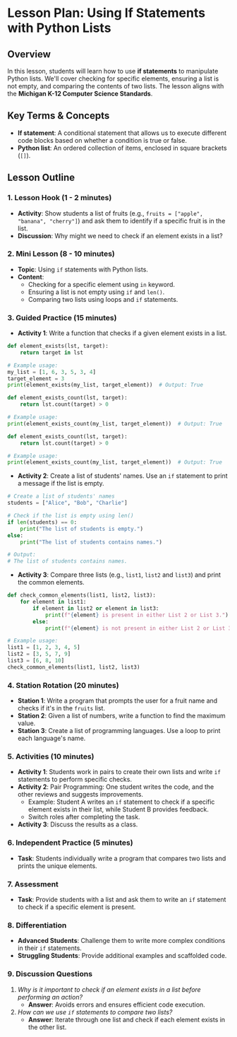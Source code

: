 # Lesson Plan: Using If Statements with Python Lists

## Overview
In this lesson, students will learn how to use **if statements** to manipulate Python lists. We'll cover checking for specific elements, ensuring a list is not empty, and comparing the contents of two lists. The lesson aligns with the **Michigan K-12 Computer Science Standards**.

## Key Terms & Concepts
- **If statement**: A conditional statement that allows us to execute different code blocks based on whether a condition is true or false.
- **Python list**: An ordered collection of items, enclosed in square brackets (`[]`).

## Lesson Outline

### 1. Lesson Hook (1 - 2 minutes)
- **Activity**: Show students a list of fruits (e.g., `fruits = ["apple", "banana", "cherry"]`) and ask them to identify if a specific fruit is in the list.
- **Discussion**: Why might we need to check if an element exists in a list?

### 2. Mini Lesson (8 - 10 minutes)
- **Topic**: Using `if` statements with Python lists.
- **Content**:
    - Checking for a specific element using `in` keyword.
    - Ensuring a list is not empty using `if` and `len()`.
    - Comparing two lists using loops and `if` statements.

### 3. Guided Practice (15 minutes)
- **Activity 1**: Write a function that checks if a given element exists in a list.
```python
def element_exists(lst, target):
    return target in lst

# Example usage:
my_list = [1, 6, 3, 5, 3, 4]
target_element = 3
print(element_exists(my_list, target_element))  # Output: True
```
```python
def element_exists_count(lst, target):
    return lst.count(target) > 0

# Example usage:
print(element_exists_count(my_list, target_element))  # Output: True
```
```python
def element_exists_count(lst, target):
    return lst.count(target) > 0

# Example usage:
print(element_exists_count(my_list, target_element))  # Output: True
```
- **Activity 2**: Create a list of students' names. Use an `if` statement to print a message if the list is empty.
```python
# Create a list of students' names
students = ["Alice", "Bob", "Charlie"]

# Check if the list is empty using len()
if len(students) == 0:
    print("The list of students is empty.")
else:
    print("The list of students contains names.")

# Output:
# The list of students contains names.
```
- **Activity 3**: Compare three lists (e.g., `list1`, `list2` and `list3`) and print the common elements.
```python
def check_common_elements(list1, list2, list3):
    for element in list1:
        if element in list2 or element in list3:
            print(f"{element} is present in either List 2 or List 3.")
        else:
            print(f"{element} is not present in either List 2 or List 3.")

# Example usage:
list1 = [1, 2, 3, 4, 5]
list2 = [3, 5, 7, 9]
list3 = [6, 8, 10]
check_common_elements(list1, list2, list3)
```
### 4. Station Rotation (20 minutes)
- **Station 1**: Write a program that prompts the user for a fruit name and checks if it's in the `fruits` list.
- **Station 2**: Given a list of numbers, write a function to find the maximum value.
- **Station 3**: Create a list of programming languages. Use a loop to print each language's name.

### 5. Activities (10 minutes)
- **Activity 1**: Students work in pairs to create their own lists and write `if` statements to perform specific checks.
- **Activity 2**: Pair Programming: One student writes the code, and the other reviews and suggests improvements.
    - Example: Student A writes an `if` statement to check if a specific element exists in their list, while Student B provides feedback.
    - Switch roles after completing the task.
- **Activity 3**: Discuss the results as a class.

### 6. Independent Practice (5 minutes)
- **Task**: Students individually write a program that compares two lists and prints the unique elements.

### 7. Assessment
- **Task**: Provide students with a list and ask them to write an `if` statement to check if a specific element is present.

### 8. Differentiation
- **Advanced Students**: Challenge them to write more complex conditions in their `if` statements.
- **Struggling Students**: Provide additional examples and scaffolded code.

### 9. Discussion Questions
1. *Why is it important to check if an element exists in a list before performing an action?*
    - **Answer**: Avoids errors and ensures efficient code execution.
2. *How can we use `if` statements to compare two lists?*
    - **Answer**: Iterate through one list and check if each element exists in the other list.

